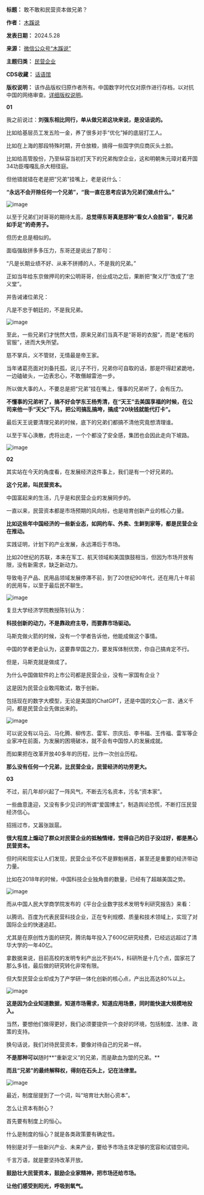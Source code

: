 

**标题：** 敢不敢和民营资本做兄弟？  

**作者：** [木蹊说](https://chinadigitaltimes.net/space/木蹊说)  

**发表日期：** 2024.5.28  

**来源：** [微信公众号“木蹊说”](https://web.archive.org/web/20240530035033/https://mp.weixin.qq.com/s/Vy0W8dK9jLp5OM03OxKOOQ)  

**主题归类：** [民营企业](https://chinadigitaltimes.net/space/民营企业)  

**CDS收藏：** [话语馆](https://chinadigitaltimes.net/space/%E8%AF%9D%E8%AF%AD%E9%A6%86)  

**版权说明：** 该作品版权归原作者所有。中国数字时代仅对原作进行存档，以对抗中国的网络审查。[详细版权说明](https://chinadigitaltimes.net/chinese/copyright)。


**01** 


我之前说过：**刘强东相比同行，单从做兄弟这块来说，是没话说的。** 


比如给基层员工发五险一金，养了很多对手“优化”掉的底层打工人。


比如在上海的那段特殊时期，开仓放粮，搞得一些国字供应商灰头土脸。


比如给高管股份，乃至纵容当初打天下的兄弟掏空企业，这和明朝朱元璋对着开国34功臣嘎嘎乱杀大相径庭。


但他错就错在老是把“兄弟”挂嘴上，老是说什么：


**“永远不会开除任何一个兄弟”，“我一直在思考应该为兄弟们做点什么。”** 


![image](https://chinadigitaltimes.net/chinese/files/2024/05/post-708350-6657f85279d59.)


以至于兄弟们对哥哥的期待太高，**总觉得东哥真是那种“看女人会脸盲”，看兄弟如手足”的奇男子。** 


但历史总是相似的。


面临强敌拼多多压力，东哥还是说出了那句：


“凡是长期业绩不好、从来不拼搏的人，不是我的兄弟。”


正如当年给东京做押司的宋公明哥哥，创业成功之后，果断把“聚义厅”改成了“忠义堂”。


并告诫诸位弟兄：


凡是不忠于朝廷的，不是我兄弟。


![image](https://chinadigitaltimes.net/chinese/files/2024/05/post-708350-6657f85281b6e.)


至此，一些兄弟们才恍然大悟，原来兄弟们当真不是“哥哥的衣服“，而是“老板的官服”，进而大失所望。


慈不掌兵，义不管财，无情最是帝王家。


当年诸葛亮面对刘备托孤，说儿子不行，兄弟你可自取的话，那是吓得赶紧跪地，一边磕破头，一边表忠心，不敢僭越雷池一步。


所以做大事的人，不要总是把“兄弟”挂在嘴上，懂事的兄弟听了，会有压力。


**不懂事的兄弟听了，搞不好会学东王杨秀清，在“天王”去美国享福的时候，在公司来他一手“天父”下凡，把公司搞乱搞垮，搞成“20块钱就能代打卡”。** 


最后天王说要清理兄弟的时候，底下的兄弟们都搞不清他究竟想清理谁。


以至于军心涣散，虎将出走，一个个都没了安全感，集团也会因此走向下坡路。


![image](https://chinadigitaltimes.net/chinese/files/2024/05/post-708350-6657f85295296.png)


**02** 


其实站在今天的角度看，在发展经济这件事上，我们是有一个好兄弟的。


**这个兄弟，叫民营资本。** 


中国富起来的生活，几乎是和民营企业的发展同步的。


一直以来，民营资本都是市场预期的风向标，也是培育创新产业的核心力量。


**比如这些年中国经济的一些新业态，如网约车、外卖、生鲜到家等，都是民营企业在推动。** 


实践证明，计划下的产业发展，永远滞后于市场。


比如20世纪的苏联，本来在军工、航天领域和美国旗鼓相当，但因为市场开放有限，没有新需求，缺乏新动力。


导致电子产品、民用品领域发展停滞不前，到了20世纪90年代，还在用几十年前的民用车，以至于最后民不聊生。


![image](https://chinadigitaltimes.net/chinese/files/2024/05/post-708350-6657f8529be61.)


复旦大学经济学院教授陈钊认为：


**科技创新的动力，不是靠政府主导，而要靠市场驱动。** 


马斯克做火箭的时候，没有一个学者告诉他，他能成做这个事情。


中国的学者更会认为，这要靠举国之力，要发挥体制优势，你自己搞肯定不行。


但是，马斯克就是做成了。


为什么中国做软件的上市公司都是民营企业，没有一家国有企业？


这是因为民营企业敢闯敢试，敢于创新。


包括现在的数字大模型，无论是美国的ChatGPT，还是中国的文心一言、通义千问，都是民营企业先做出来的。


![image](https://chinadigitaltimes.net/chinese/files/2024/05/post-708350-6657f852a3992.)


可以说没有以马云、马化腾、柳传志、雷军、宗庆后、李书福、王传福、雷军等企业家冲在前面，为发展的困境破冰，就不会有中国惊人的发展成就。


而如果把在改革开放40多年的历程，比作一次创业历程。


**那么没有任何一个兄弟，比民营企业，民营经济的功劳更大。** 


**03** 


不过，前几年却兴起了一阵风气，不断去污名资本，污名“资本家”。


一些曲意逢迎，又没有多少见识的所谓“爱国博主”，制造舆论恐慌，不断打压民营经济信心。


招摇过市，又嚣张跋扈。


**很大程度上煽动了群众对民营企业的抵触情绪，觉得自己的日子没过好，都是黑心民营资本。** 


但时间和现实让人们发现，民营企业不仅不是罪魁祸首，甚至还是重要的经济带动力量。


比如在2018年的时候，中国科技企业独角兽的数量，已经有了超越美国之势。


![image](https://chinadigitaltimes.net/chinese/files/2024/05/post-708350-6657f852ab72c.)


而从中国人民大学商学院发布的《平台企业数字技术发明专利研究报告》来看：


以腾讯、百度为代表民营科技企业，正在专利规模、质量和技术领域上，实现了对国际企业的快速追赶。


尤其是在原创性方面的研究，腾讯每年投入了600亿研究经费，已经远远超过了清华大学的一年40亿。


拿数据来说，目前高校的发明专利产出比不到4%，科研所是十几个点，国家花了那么多钱，最后做的研究转化非常有限。


但大型民营企业却成为了产学研一体化创新的核心点，产出比高达80%以上。


![image](https://chinadigitaltimes.net/chinese/files/2024/05/post-708350-6657f852b1ee1.)


**这是因为企业知道数据，知道市场需求，知道应用场景，同时能快速大规模地投入。** 


当然，要想他们做得更好，我们必须要提供一个良好的环境，包括制度、法律、政策的支持。


换句话说，我们对待民营资本，要像对待自己的兄弟一样。


**不是那种可以**随时**“重新定义”的兄弟，而是歃血为盟的兄弟。** 


**而且“兄弟”的最终解释权，得刻在石头上，记在法律里。** 


![image](https://chinadigitaltimes.net/chinese/files/2024/05/post-708350-6657f852b99e7.)


最近，制度层提到了一个词，叫“培育壮大耐心资本”。


怎么让资本有耐心？


首先要有制度上的恒心。


什么是制度的恒心？就是各类政策要有确定性。


特别是对于一些新兴产业、未来产业，要给予市场主体足够的宽容和试错空间。


千言万语，就是要坚持改革开放。


**鼓励壮大民营资本，鼓励企业家精神，把市场还给市场。** 


**让他们感受到阳光，呼吸到氧气。** 

